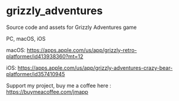 # grizzly_adventures
Source code and assets for Grizzly Adventures game

PC, macOS, iOS

macOS: https://apps.apple.com/us/app/grizzly-retro-platformer/id413938360?mt=12

iOS: https://apps.apple.com/us/app/grizzly-adventures-crazy-bear-platformer/id357410945


Support my project, buy me a coffee here : https://buymeacoffee.com/jmapp
